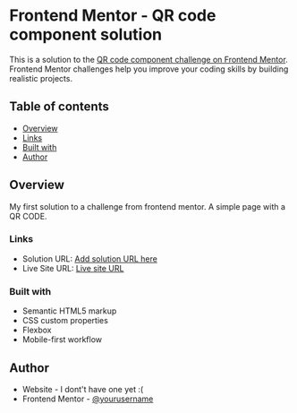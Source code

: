 # Frontend Mentor - QR code component solution

This is a solution to the [QR code component challenge on Frontend Mentor](https://www.frontendmentor.io/challenges/qr-code-component-iux_sIO_H). Frontend Mentor challenges help you improve your coding skills by building realistic projects. 

## Table of contents

  - [Overview](#overview)
  - [Links](#links)
  - [Built with](#built-with)
  - [Author](#author)



## Overview

My first solution to a challenge from frontend mentor. A simple page with a QR CODE.

### Links

- Solution URL: [Add solution URL here](https://your-solution-url.com)
- Live Site URL: [Live site URL](https://qr-card-ms.netlify.app/)

### Built with

- Semantic HTML5 markup
- CSS custom properties
- Flexbox
- Mobile-first workflow

## Author

- Website - I dont't have one yet :(
- Frontend Mentor - [@yourusername](https://www.frontendmentor.io/profile/yourusername)


